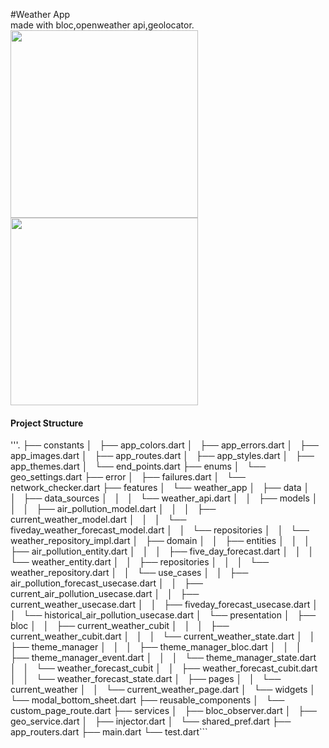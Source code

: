 #Weather App<br>
made with bloc,openweather api,geolocator.
<img src="https://user-images.githubusercontent.com/40795940/198162632-8d5ad6ba-1cb8-4ddc-bf82-7f8c8b560d33.png" width="300">   <img src="https://user-images.githubusercontent.com/40795940/198162635-951ab95c-24d6-4240-b75f-6aee0e0b3b83.png" width="300">

<h4> Project Structure </h4>
'''.
├── constants
│   ├── app_colors.dart
│   ├── app_errors.dart
│   ├── app_images.dart
│   ├── app_routes.dart
│   ├── app_styles.dart
│   ├── app_themes.dart
│   └── end_points.dart
├── enums
│   └── geo_settings.dart
├── error
│   ├── failures.dart
│   └── network_checker.dart
├── features
│   └── weather_app
│       ├── data
│       │   ├── data_sources
│       │   │   └── weather_api.dart
│       │   ├── models
│       │   │   ├── air_pollution_model.dart
│       │   │   ├── current_weather_model.dart
│       │   │   └── fiveday_weather_forecast_model.dart
│       │   └── repositories
│       │       └── weather_repository_impl.dart
│       ├── domain
│       │   ├── entities
│       │   │   ├── air_pollution_entity.dart
│       │   │   ├── five_day_forecast.dart
│       │   │   └── weather_entity.dart
│       │   ├── repositories
│       │   │   └── weather_repository.dart
│       │   └── use_cases
│       │       ├── air_pollution_forecast_usecase.dart
│       │       ├── current_air_pollution_usecase.dart
│       │       ├── current_weather_usecase.dart
│       │       ├── fiveday_forecast_usecase.dart
│       │       └── historical_air_pollution_usecase.dart
│       └── presentation
│           ├── bloc
│           │   ├── current_weather_cubit
│           │   │   ├── current_weather_cubit.dart
│           │   │   └── current_weather_state.dart
│           │   ├── theme_manager
│           │   │   ├── theme_manager_bloc.dart
│           │   │   ├── theme_manager_event.dart
│           │   │   └── theme_manager_state.dart
│           │   └── weather_forecast_cubit
│           │       ├── weather_forecast_cubit.dart
│           │       └── weather_forecast_state.dart
│           ├── pages
│           │   └── current_weather
│           │       └── current_weather_page.dart
│           └── widgets
│               └── modal_bottom_sheet.dart
├── reusable_components
│   └── custom_page_route.dart
├── services
│   ├── bloc_observer.dart
│   ├── geo_service.dart
│   ├── injector.dart
│   └── shared_pref.dart
├── app_routers.dart
├── main.dart
└── test.dart```
